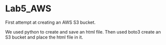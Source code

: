 # Lab5_AWS

First attempt at creating an AWS S3 bucket.  

We used python to create and save an html file. Then used boto3 create an S3 bucket and place the html file in it. 
